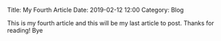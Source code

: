 Title: My Fourth Article
Date: 2019-02-12 12:00
Category: Blog

This is my fourth article and this will be my last article to post. Thanks for reading! Bye